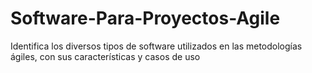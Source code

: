 # Software-Para-Proyectos-Agile
Identifica los diversos tipos de software utilizados en las  metodologías ágiles, con sus características y casos de uso
